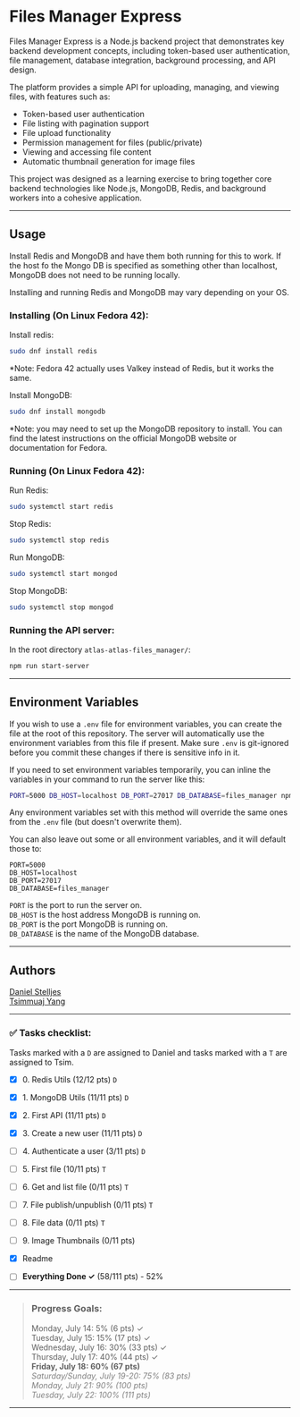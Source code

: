 # Files Manager Express

Files Manager Express is a Node.js backend project that demonstrates key
backend development concepts, including token-based user authentication,
file management, database integration, background processing, and API design.

The platform provides a simple API for uploading, managing, and
viewing files, with features such as:

* Token-based user authentication
* File listing with pagination support
* File upload functionality
* Permission management for files (public/private)
* Viewing and accessing file content
* Automatic thumbnail generation for image files

This project was designed as a learning exercise to bring together core
backend technologies like Node.js, MongoDB, Redis, and background workers
into a cohesive application.

---

## Usage
Install Redis and MongoDB and have them both running for this to work.
If the host fo the Mongo DB is specified as something other than localhost,
MongoDB does not need to be running locally.

Installing and running Redis and MongoDB may vary depending on your OS.

### Installing (On Linux Fedora 42):

Install redis:
```bash
sudo dnf install redis
```
*Note: Fedora 42 actually uses Valkey instead of Redis, but it works the same.

Install MongoDB:
```bash
sudo dnf install mongodb
```
*Note: you may need to set up the MongoDB repository to install. You can find
the latest instructions on the official MongoDB website or documentation for Fedora.


### Running (On Linux Fedora 42):
Run Redis:
```bash
sudo systemctl start redis
```
Stop Redis:
```bash
sudo systemctl stop redis
```

Run MongoDB:
```bash
sudo systemctl start mongod
```
Stop MongoDB:
```bash
sudo systemctl stop mongod
```

### Running the API server:
In the root directory `atlas-atlas-files_manager/`:
```bash
npm run start-server
```

---

## Environment Variables

If you wish to use a `.env` file for environment variables, you can create
the file at the root of this repository. The server will automatically use
the environment variables from this file if present. Make sure `.env` is
git-ignored before you commit these changes if there is sensitive info in it.

If you need to set environment variables temporarily, you can inline the
variables in your command to run the server like this:
```bash
PORT=5000 DB_HOST=localhost DB_PORT=27017 DB_DATABASE=files_manager npm run start-server
```
Any environment variables set with this method will override the same ones from
the `.env` file (but doesn't overwrite them).

You can also leave out some or all environment variables, and it will default
those to:
```dotenv
PORT=5000
DB_HOST=localhost
DB_PORT=27017
DB_DATABASE=files_manager
```

`PORT` is the port to run the server on.  
`DB_HOST` is the host address MongoDB is running on.  
`DB_PORT` is the port MongoDB is running on.  
`DB_DATABASE` is the name of the MongoDB database.  

---

## Authors
[Daniel Stelljes](https://github.com/Zytronium)  
[Tsimmuaj Yang](https://github.com/Jimwall0)

---

[//]: # (Note: Points here are based on progress on the task and how much of that task is working; not how many points it gets when graded, since there is no checker for this project.)

### ✅ Tasks checklist:
Tasks marked with a `D` are assigned to Daniel and tasks marked with a `T` are assigned to Tsim.

- [X] ​0. Redis Utils (12/12 pts) `D`
- [X] ​1. MongoDB Utils (11/11 pts) `D`
- [X] ​2. First API (11/11 pts) `D`
- [X] ​3. Create a new user (11/11 pts) `D`
- [ ] ​4. Authenticate a user (3/11 pts) `D`
- [ ] ​5. First file (10/11 pts) `T`
- [ ] ​6. Get and list file (0/11 pts) `T`
- [ ] ​7. File publish/unpublish (0/11 pts) `T`
- [ ] ​8. File data (0/11 pts) `T`
- [ ] ​9. Image Thumbnails (0/11 pts) ` `


- [X] Readme
- [ ] **Everything Done ✓** (58/111 pts) - 52%

---

>### Progress Goals:
>Monday, July 14: 5% (6 pts) ✓  
Tuesday, July 15: 15% (17 pts) ✓  
Wednesday, July 16: 30% (33 pts) ✓  
Thursday, July 17: 40% (44 pts) ✓  
<strong>Friday, July 18: 60% (67 pts)</strong>  
<em style="color: gray">Saturday/Sunday, July 19-20: 75% (83 pts)</em>  
<em style="color: gray">Monday, July 21: 90% (100 pts)</em>  
<em style="color: gray">Tuesday, July 22: 100% (111 pts)</em>  

---
